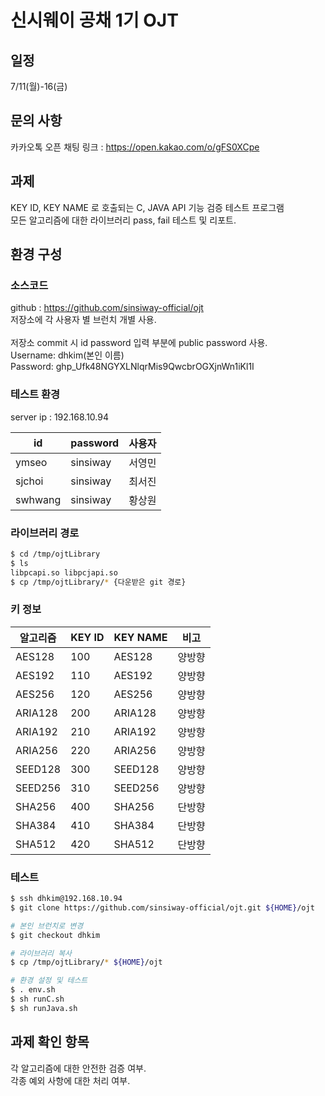 # 신시웨이 공채 1기 OJT

## 일정

7/11(월)-16(금)

## 문의 사항

카카오톡 오픈 채팅 링크 : https://open.kakao.com/o/gFS0XCpe

## 과제

KEY ID, KEY NAME 로 호출되는 C, JAVA API 기능 검증 테스트 프로그램<br>
모든 알고리즘에 대한 라이브러리 pass, fail 테스트 및 리포트.

## 환경 구성

### 소스코드

github : https://github.com/sinsiway-official/ojt<br>
저장소에 각 사용자 별 브런치 개별 사용.<br>
<br>
저장소 commit 시 id password 입력 부분에 public password 사용.<br>
Username: dhkim(본인 이름)<br>
Password: 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<br>

### 테스트 환경

server ip : 192.168.10.94

| id      | password | 사용자 |
| ------- | -------- | ------ |
| ymseo   | sinsiway | 서영민 |
| sjchoi  | sinsiway | 최서진 |
| swhwang | sinsiway | 황상원 |

### 라이브러리 경로

```bash
$ cd /tmp/ojtLibrary
$ ls
libpcapi.so libpcjapi.so
$ cp /tmp/ojtLibrary/* {다운받은 git 경로}
```

### 키 정보

| 알고리즘 | KEY ID | KEY NAME | 비고   |
| -------- | ------ | -------- | ------ |
| AES128   | 100    | AES128   | 양방향 |
| AES192   | 110    | AES192   | 양방향 |
| AES256   | 120    | AES256   | 양방향 |
| ARIA128  | 200    | ARIA128  | 양방향 |
| ARIA192  | 210    | ARIA192  | 양방향 |
| ARIA256  | 220    | ARIA256  | 양방향 |
| SEED128  | 300    | SEED128  | 양방향 |
| SEED256  | 310    | SEED256  | 양방향 |
| SHA256   | 400    | SHA256   | 단방향 |
| SHA384   | 410    | SHA384   | 단방향 |
| SHA512   | 420    | SHA512   | 단방향 |

### 테스트

```bash
$ ssh dhkim@192.168.10.94
$ git clone https://github.com/sinsiway-official/ojt.git ${HOME}/ojt

# 본인 브런치로 변경
$ git checkout dhkim

# 라이브러리 복사
$ cp /tmp/ojtLibrary/* ${HOME}/ojt

# 환경 설정 및 테스트
$ . env.sh
$ sh runC.sh
$ sh runJava.sh
```

## 과제 확인 항목

각 알고리즘에 대한 안전한 검증 여부.<br>
각종 예외 사항에 대한 처리 여부.
